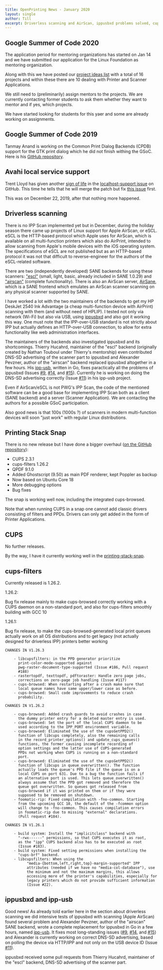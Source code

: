 ```yaml
---
title: OpenPrinting News - January 2020
layout: single
author: Till
excerpt: Driverless scanning and AirScan, ippusbxd problems solved, cups-filters 1.26.2 released, lots of bug fixes for cups-browsed, GSoC 2020 org application for the Linux Foundation submitted and project idea list posted
---
```

## Google Summer of Code 2020
The application period for mentoring organizations has started on Jan 14 and we have submitted our application for the Linux Foundation as mentoring organization.

Along with this we have posted our [project ideas list](https://wiki.linuxfoundation.org/gsoc/google-summer-code-2020-openprinting-projects) with a total of 16 projects and within these there are 10 dealing with Printer and Scanner Applications.

We still need to (preliminarily) assign mentors to the projects. We are currently contacting former students to ask them whether they want to mentor and if yes, which projects.

We have started looking for students for this yaer and some are already working on assignments.

## Google Summer of Code 2019
Tanmay Anand is working on the Common Print Dialog Backends (CPDB) support for the GTK print dialog which he did not finish withing the GSoC. Here is his [GitHub repository](https://github.com/tanmayanand44/cpdb-gtk-adaptor-backend-gsoc19/).

## Avahi local service support
Trent Lloyd has given another [sign of life](https://github.com/lathiat/avahi/issues/125#issuecomment-568229662) in the [localhost-support issue](https://github.com/lathiat/avahi/issues/125) on GitHub. This time he tells that he will merge the patch but fix [this issue](https://github.com/lathiat/avahi/pull/161#issuecomment-532048820) first.

This was on December 22, 2019, after that nothing more happened.

## Driverless scanning
There is no IPP Scan implemented yet but in December, during the holiday season there came up projects of Linux support for Apple AirScan, or eSCL. eSCL is the HTTP-based protocol which Apple uses for AirScan, which is available on all multi-function printers which also do AirPrint, intended to allow scanning from Apple's mobile devices with the iOS operating system. The specifications of eSCL are not published but as an HTTP-based protocol it was not that difficult to reverse-engineer for the authors of the eSCL-related software.

There are two (independently developed) SANE backends for using these scanners: ["escl"](https://gitlab.com/sane-project/backends/merge_requests/242) (small, light, basic, already included in SANE 1.0.29) and ["airscan"](https://github.com/alexpevzner/sane-airscan) (complete functionality). There is also an AirScan server, [AirSane](https://github.com/SimulPiscator/AirSane), which is a SANE frontend which emulates an AirScan scanner scanning on any physical scanner supported by SANE.

I have worked a lot with the two maintainers of the backends to get my HP DeskJet 2540 Ink Advantage (a cheap multi-function device with AirPrint) scanning with them (and without need of HPLIP). I tested not only via network (Wi-Fi) but also via USB, using [ippusbxd](https://github.com/OpenPrinting/ippusbxd) and also got it working this way. One must note that the IPP-over-USB standard is not strictly about IPP but actually defines an HTTP-over-USB connection, to allow for extra functionality like web administration interfaces.

The maintainers of the backends also investigated ippusbxd and its shortcomings. Thierry Hucahrd, maintainer of the "escl" backend (originally created by Nathan Touboul under Thierry's mentorship) even contributed DNS-SD advertising of the scanner part to ippusbxd and Alexander Pevzner, author of the "airscan" backend replaced ippusbxd altogether in a few hours. His [ipp-usb](https://github.com/OpenPrinting/ipp-usb), written in Go, fixes paractically all the problems of ippusbxd (Issues [#9](https://github.com/OpenPrinting/ippusbxd/issues/9), [#14](https://github.com/OpenPrinting/ippusbxd/issues/14), and [#15](https://github.com/OpenPrinting/ippusbxd/issues/15)). Currently he is working on doing the DNS-SD advertising correctly (Issue [#11](https://github.com/OpenPrinting/ippusbxd/issues/11)) in his ipp-usb project.

Even if AirScan/eSCL is not PWG's IPP Scan, the code of the mentioned software can be a good base for implementing IPP Scan both as a client (SANE backend) and a server (Scanner Application). We are contacting the authors for a possible GSoC participation.

Also good news is that 100s (1000s ?) of scanners in modern multi-function devices will soon "just work" with regular Linux distributions.

## Printing Stack Snap

There is no new release but I have done a bigger overhaul ([on the GitHub repository](https://github.com/OpenPrinting/printing-stack-snap)):

- CUPS 2.3.1
- cups-filters 1.26.2
- QPDF 9.1.0
- Added Ghostscript (9.50) as main PDF renderer, kept Poppler as backup
- Now based on Ubuntu Core 18
- More debugging options
- Bug fixes

The snap is working well now, including the integrated cups-browsed.

Note that when running CUPS in a snap one cannot add classic drivers consisting of filters and PPDs. Drivers can only get added in the form of Printer Applications.

## CUPS

No further releases.

By the way, I have it currently working well in the [printing-stack-snap](https://github.com/OpenPrinting/printing-stack-snap).

## cups-filters

Currently released is 1.26.2.

1.26.2:

Bug fix release mainly to make cups-browsed correctly working with a CUPS daemon on a non-standard port, and also for cups-filters smoothly building with GCC 10

1.26.1:

Bug fix release, to make the cups-browsed-generated local print queues actually work on all OS distributions and to get legacy (not actually designed for driverless IPP) printers better working

```
CHANGES IN V1.26.3

	- libcupsfilters: in the PPD generator prioritize
	  print-color-mode-supported against
	  pwg-raster-document-type-supported (Issue #186, Pull request
	  #188)
	- rastertopdf, texttopdf, pdftoraster: Handle zero page jobs,
	  corrections on zero-page job handling (Issue #117)
	- cups-browsed: When restarting after a crash make sure that
	  local queue names have same upper/lower case as before.
	- cups-browsed: Small code improvements to reduce crash
	  probability.

CHANGES IN V1.26.2

	- cups-browsed: Added crash guards to avoid crashes in case
	  the dummy printer entry for a deleted master entry is used.
	- cups-browsed: Set the port of the local CUPS daemon to be
	  used according to the IPP_PORT environment variable.
	- cups-browsed: Eliminated the use of the cupsGetPPD2()
	  function of libcups completely, also the remaining calls
	  in the record_printer_options() and update_cups_queues()
	  functions, the former causing incomplete recording of
	  option settings and the latter use of CUPS-generated
	  PPDs not working when CUPS is running on a non-standard
	  port.
	- cups-browsed: Eliminated the use of the cupsGetPPD2()
	  function of libcups in queue_overwritten(). The function
	  actually loads the queue's PPD file if the queue is on a
	  local CUPS on port 631. Due to a bug the function fails if
	  an alternative port is used. This lets queue_overwritten()
	  always assume that the PPD got removed and therefore the
	  queue got overwritten. So queues got released from
	  cups-browsed if it was printed on them or if they were
	  supposed to be removed on shutdown.
	- foomatic-rip: Fixed compilation with -fno-common. Starting
	  from the upcoming GCC 10, the default of the -fcommon option
	  will change to -fno-common. This causes compilation errors
	  in foomatic-rip due to missing "external" declarations.
	  (Pull request #184).

CHANGES IN V1.26.1

	- build system: Install the "implicitclass" backend with
	  "-rwx------" permissions, so that CUPS executes it as root,
	  as the "ipp" CUPS backend also has to be executed as root
	  (Issue #183).
	- build system: Fixed setting permissions when installing the
	  "cups-brf" backend.
	- libcupsfilters: When using the
          "media-{bottom,left,right,top}-margin-supported" IPP
          attributes (needed if we have no "media-col-database"), use
          the minimum and not the maximum margins, this allows
          accessing more of the printer's capabilities, especially for
          legacy printers which do not provide sufficient information
          (Issue #22).
```

## ippusbxd and ipp-usb

Good news! As already told earlier here in the section about driverless scanning we did intensive tests of ippusbxd with scanning (Apple AirScan) found several problem and Alexander Pevzner, author of the "airscan" SANE backend, wrote a complete replacement for ippusbxd in Go in a few hours, named [ipp-usb](https://github.com/OpenPrinting/ipp-usb). It fixes most long-standing issues ([#9](https://github.com/OpenPrinting/ippusbxd/issues/9), [#14](https://github.com/OpenPrinting/ippusbxd/issues/14), and [#15](https://github.com/OpenPrinting/ippusbxd/issues/15)) and Alexander is currently working on correct DNS-SD advertising, based on polling the device via HTTP/IPP and not only on the USB device ID (Issue [#11](https://github.com/OpenPrinting/ippusbxd/issues/11)).

ippusbxd received some pull requests from Thierry Hucahrd, maintainer of the "escl" backend, DNS-SD advertising of the scanner part.
